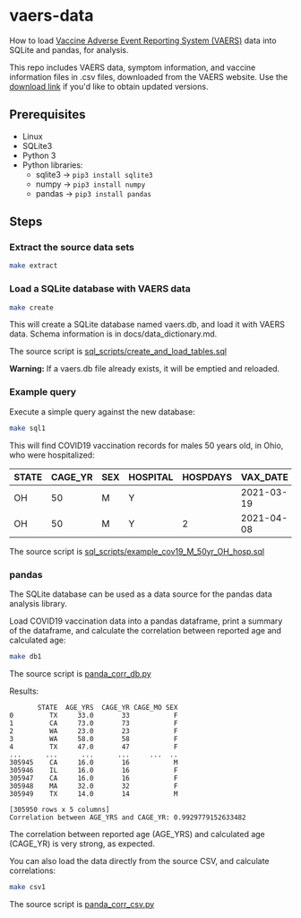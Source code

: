 # vaers-data

How to load [Vaccine Adverse Event Reporting System (VAERS)](https://vaers.hhs.gov/) data into SQLite and pandas, for analysis.

This repo includes VAERS data, symptom information, and vaccine information files in .csv files, downloaded from the VAERS website.  Use the [download link](https://vaers.hhs.gov/data/datasets.html) if you'd like to obtain updated versions.

## Prerequisites

* Linux
* SQLite3
* Python 3
* Python libraries:
  * sqlite3 -> `pip3 install sqlite3`
  * numpy -> `pip3 install numpy`
  * pandas -> `pip3 install pandas`

## Steps

### Extract the source data sets

```bash
make extract
```
### Load a SQLite database with VAERS data

```bash
make create
```

This will create a SQLite database named vaers.db, and load it with VAERS data.  Schema information is in docs/data_dictionary.md.

The source script is [sql_scripts/create_and_load_tables.sql](sql_scripts/create_and_load_tables.sql)

**Warning:** If a vaers.db file already exists, it will be emptied and reloaded.

### Example query

Execute a simple query against the new database:

```bash
make sql1
```

This will find COVID19 vaccination records for males 50 years old, in Ohio, who were hospitalized:

STATE | CAGE_YR | SEX | HOSPITAL | HOSPDAYS | VAX_DATE | VAX_TYPE | VAX_MANU | VAX_LOT
----- | ----- | ----- | ----- | ----- | ----- | ----- | ----- | -----
OH | 50 | M | Y | | 2021-03-19 | COVID19 | PFIZER\BIONTECH | EN6202    
OH | 50 | M | Y | 2 | 2021-04-08 | COVID19 | MODERNA | 039B21A

The source script is [sql_scripts/example_cov19_M_50yr_OH_hosp.sql](sql_scripts/example_cov19_M_50yr_OH_hosp.sql)

### pandas

The SQLite database can be used as a data source for the pandas data analysis library.

Load COVID19 vaccination data into a pandas dataframe, print a summary of the dataframe, and calculate the correlation between reported age and calculated age:

```bash
make db1
```

The source script is [panda_corr_db.py](panda_corr_db.py)

Results:

```
       STATE  AGE_YRS  CAGE_YR CAGE_MO SEX
0         TX     33.0       33           F
1         CA     73.0       73           F
2         WA     23.0       23           F
3         WA     58.0       58           F
4         TX     47.0       47           F
...      ...      ...      ...     ...  ..
305945    CA     16.0       16           M
305946    IL     16.0       16           F
305947    CA     16.0       16           F
305948    MA     32.0       32           F
305949    TX     14.0       14           M

[305950 rows x 5 columns]
Correlation between AGE_YRS and CAGE_YR: 0.9929779152633482
```

The correlation between reported age (AGE_YRS) and calculated age (CAGE_YR) is very strong, as expected.

You can also load the data directly from the source CSV, and calculate correlations:

```bash
make csv1
```

The source script is [panda_corr_csv.py](panda_corr_csv.py)
